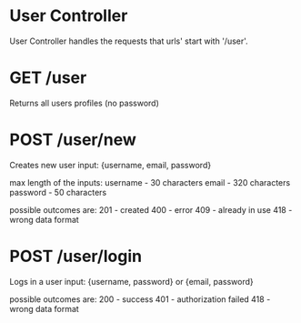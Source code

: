 # User Controller
User Controller handles the requests that urls' start with '/user'.


# GET /user
Returns all users profiles (no password)

# POST /user/new
Creates new user
input: {username, email, password}

max length of the inputs:
username - 30 characters
email - 320 characters
password - 50 characters

possible outcomes are:
201 - created
400 - error
409 - already in use
418 - wrong data format


# POST /user/login
Logs in a user
input: {username, password} or {email, password}

possible outcomes are:
200 - success
401 - authorization failed
418 - wrong data format